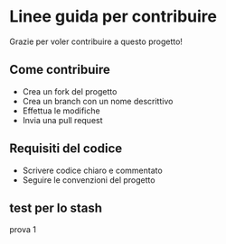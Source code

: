 # Linee guida per contribuire

Grazie per voler contribuire a questo progetto!

## Come contribuire
- Crea un fork del progetto
- Crea un branch con un nome descrittivo
- Effettua le modifiche
- Invia una pull request

## Requisiti del codice
- Scrivere codice chiaro e commentato
- Seguire le convenzioni del progetto

## test per lo stash
prova 1